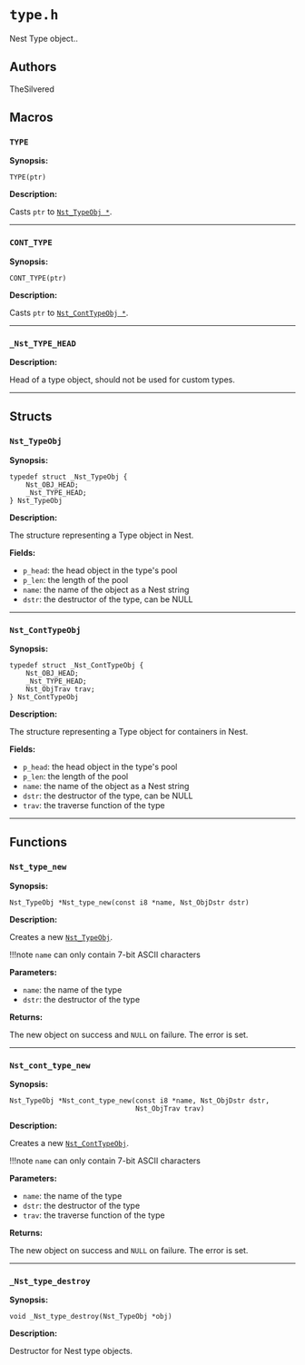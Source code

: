 # `type.h`

Nest Type object..

## Authors

TheSilvered

## Macros

### `TYPE`

**Synopsis:**

```better-c
TYPE(ptr)
```

**Description:**

Casts `ptr` to [`Nst_TypeObj *`](c_api-type.md#nst_typeobj).

---

### `CONT_TYPE`

**Synopsis:**

```better-c
CONT_TYPE(ptr)
```

**Description:**

Casts `ptr` to [`Nst_ContTypeObj *`](c_api-type.md#nst_conttypeobj).

---

### `_Nst_TYPE_HEAD`

**Description:**

Head of a type object, should not be used for custom types.

---

## Structs

### `Nst_TypeObj`

**Synopsis:**

```better-c
typedef struct _Nst_TypeObj {
    Nst_OBJ_HEAD;
    _Nst_TYPE_HEAD;
} Nst_TypeObj
```

**Description:**

The structure representing a Type object in Nest.

**Fields:**

- `p_head`: the head object in the type's pool
- `p_len`: the length of the pool
- `name`: the name of the object as a Nest string
- `dstr`: the destructor of the type, can be NULL

---

### `Nst_ContTypeObj`

**Synopsis:**

```better-c
typedef struct _Nst_ContTypeObj {
    Nst_OBJ_HEAD;
    _Nst_TYPE_HEAD;
    Nst_ObjTrav trav;
} Nst_ContTypeObj
```

**Description:**

The structure representing a Type object for containers in Nest.

**Fields:**

- `p_head`: the head object in the type's pool
- `p_len`: the length of the pool
- `name`: the name of the object as a Nest string
- `dstr`: the destructor of the type, can be NULL
- `trav`: the traverse function of the type

---

## Functions

### `Nst_type_new`

**Synopsis:**

```better-c
Nst_TypeObj *Nst_type_new(const i8 *name, Nst_ObjDstr dstr)
```

**Description:**

Creates a new [`Nst_TypeObj`](c_api-type.md#nst_typeobj).

!!!note
    `name` can only contain 7-bit ASCII characters

**Parameters:**

- `name`: the name of the type
- `dstr`: the destructor of the type

**Returns:**

The new object on success and `NULL` on failure. The error is set.

---

### `Nst_cont_type_new`

**Synopsis:**

```better-c
Nst_TypeObj *Nst_cont_type_new(const i8 *name, Nst_ObjDstr dstr,
                               Nst_ObjTrav trav)
```

**Description:**

Creates a new [`Nst_ContTypeObj`](c_api-type.md#nst_conttypeobj).

!!!note
    `name` can only contain 7-bit ASCII characters

**Parameters:**

- `name`: the name of the type
- `dstr`: the destructor of the type
- `trav`: the traverse function of the type

**Returns:**

The new object on success and `NULL` on failure. The error is set.

---

### `_Nst_type_destroy`

**Synopsis:**

```better-c
void _Nst_type_destroy(Nst_TypeObj *obj)
```

**Description:**

Destructor for Nest type objects.

